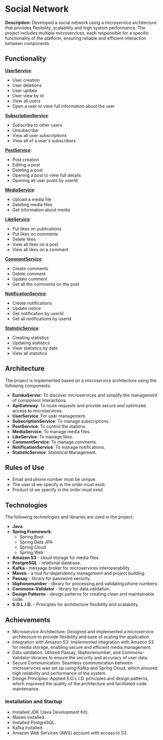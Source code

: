 
# Social Network

**Description:** Developed a social network using a microservice architecture that provides flexibility, scalability and high system performance. The project includes multiple microservices, each responsible for a specific functionality of the platform, ensuring reliable and efficient interaction between components.

## Functionality
**[UserService](https://github.com/thewhitemage13/SocialNetwork/blob/main/UserService/src/main/java/org/thewhitemage13/service/UserService.java)**: 
   - User creation
   - User deletions
   - User update
   - User view by id
   - View all users
   - Open a user to view full information about the user
     
**[SubscriptionService](https://github.com/thewhitemage13/SocialNetwork/blob/main/SubscriptionService/src/main/java/org/thewhitemage13/service/SubscriptionService.java)**:
   - Subscribe to other users
   - Unsubscribe
   - View all user subscriptions
   - View all of a user's subscribers
     
**[PostService](https://github.com/thewhitemage13/SocialNetwork/blob/main/PostService/src/main/java/org/thewhitemage13/service/PostService.java)**:
   - Post creation
   - Editing a post
   - Deleting a post
   - Opening a post to view full details
   - Opening all user posts by userId

**[MediaService](https://github.com/thewhitemage13/SocialNetwork/blob/main/MediaService/src/main/java/org/thewhitemage13/service/MediaService.java)**:
   - Upload a media file
   - Deleting media files
   - Get information about media
     
**[LikeService](https://github.com/thewhitemage13/SocialNetwork/blob/main/LikeService/src/main/java/org/thewhitemage13/service/LikeService.java)**:
   - Put likes on publications
   - Put likes on comments
   - Delete likes
   - View all likes on a post
   - View all likes on a comment
     
**[CommentService](https://github.com/thewhitemage13/SocialNetwork/blob/main/CommentService/src/main/java/org/thewhitemage13/service/CommentService.java)**:
   - Create comments
   - Delete comment
   - Update comment
   - Get all the comments on the post
     
**[NotificationService](https://github.com/thewhitemage13/SocialNetwork/blob/main/NotificationService/src/main/java/org/thewhitemage13/service/NotificationService.java)**:
   - Create notifications
   - Update notice
   - Get notification by userId
   - Get all notifications by userId
     
**[StatisticService](https://github.com/thewhitemage13/SocialNetwork/tree/main/StatisticService/src/main/java/org/thewhitemage13/service)**:
   - Creating statistics
   - Updating statistics
   - View statistics by date
   - View all statistics

## Architecture

The project is implemented based on a microservice architecture using the following components:

- **EurekaServer**: To discover microservices and simplify the management of component interactions.
- **ApiGateway**: To route requests and provide secure and optimized access to microservices.
- **UserService**: For user management.
- **SubscriptionService**: To manage subscriptions.
- **PostService**: To control the stations.
- **MediaService**: To manage media files.
- **LikeService**: To manage likes.
- **CommentService**: To manage comments.
- **NotificationService**: To manage notifications.
- **StatisticService**: Statistical Management.

## Rules of Use

- Email and phone number must be unique.
- The user id we specify in the order must exist.
- Product id we specify in the order must exist.

## Technologies

The following technologies and libraries are used in the project:

- **Java**.
- **Spring Framework**:
  - Spring Boot
  - Spring Data JPA
  - Spring Cloud
  - Spring Web
- **Amazon S3** - cloud storage for media files.
- **PostgreSQL** - relational database.
- **Kafka** - message broker for microservices interoperability.
- **Maven** - a tool for dependency management and project building.
- **Passay** - library for password security.
- **libphonenumber** - library for processing and validating phone numbers.
- **Commons-Validator** - library for data validation.
- **Design Patterns** - design patterns for creating clean and maintainable code.
- **S.O.L.I.D.** - Principles for architecture flexibility and scalability.

## Achievements
- Microservice Architecture: Designed and implemented a microservice architecture to provide flexibility and ease of scaling the application.
- Integration with Amazon S3: Implemented integration with Amazon S3 for media storage, enabling secure and efficient media management.
- Data validation: Utilized Passay, libphonenumber, and Commons-Validator libraries to ensure the security and accuracy of user data.
- Secure Communication: Seamless communication between microservices was set up using Kafka and Spring Cloud, which ensured high reliability and performance of the system.
- Design Principles: Applied S.O.L.I.D. principles and design patterns, which improved the quality of the architecture and facilitated code maintenance.

### Installation and Startup

- Installed JDK (Java Development Kit).
- Maven installed.
- Installed PostgreSQL.
- Kafka installed.
- Amazon Web Services (AWS) account with access to S3.
